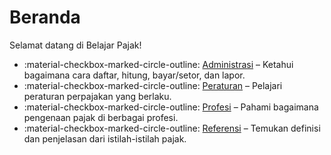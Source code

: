 # Beranda

Selamat datang di Belajar Pajak!

<div class="grid cards" markdown>

- :material-checkbox-marked-circle-outline: [Administrasi](/adm) – Ketahui bagaimana cara daftar, hitung, bayar/setor, dan lapor.
- :material-checkbox-marked-circle-outline: [Peraturan](/per) – Pelajari peraturan perpajakan yang berlaku.
- :material-checkbox-marked-circle-outline: [Profesi](/pro) – Pahami bagaimana pengenaan pajak di berbagai profesi.
- :material-checkbox-marked-circle-outline: [Referensi](/ref) – Temukan definisi dan penjelasan dari istilah-istilah pajak.

</div>